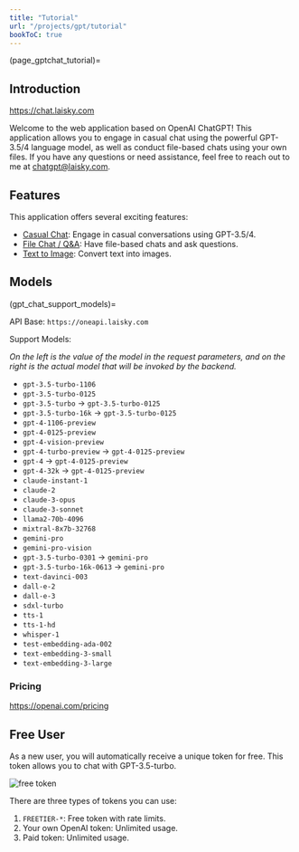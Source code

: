 ```yaml
---
title: "Tutorial"
url: "/projects/gpt/tutorial"
bookToC: true
---
```


(page_gptchat_tutorial)=

## Introduction

<https://chat.laisky.com>

Welcome to the web application based on OpenAI ChatGPT! This application allows you to engage in casual chat using the powerful GPT-3.5/4 language model, as well as conduct file-based chats using your own files. If you have any questions or need assistance, feel free to reach out to me at <chatgpt@laisky.com>.

## Features

This application offers several exciting features:

- [Casual Chat](@page_casual_chat): Engage in casual conversations using GPT-3.5/4.
- [File Chat / Q&amp;A](@page_file_chat): Have file-based chats and ask questions.
- [Text to Image](@page_file_image): Convert text into images.

## Models

(gpt_chat_support_models)=

API Base: `https://oneapi.laisky.com`

Support Models:

*On the left is the value of the model in the request parameters, and on the right is the actual model that will be invoked by the backend.*

- `gpt-3.5-turbo-1106`
- `gpt-3.5-turbo-0125`
- `gpt-3.5-turbo` -> `gpt-3.5-turbo-0125`
- `gpt-3.5-turbo-16k` -> `gpt-3.5-turbo-0125`
- `gpt-4-1106-preview`
- `gpt-4-0125-preview`
- `gpt-4-vision-preview`
- `gpt-4-turbo-preview` -> `gpt-4-0125-preview`
- `gpt-4` -> `gpt-4-0125-preview`
- `gpt-4-32k` -> `gpt-4-0125-preview`
- `claude-instant-1`
- `claude-2`
- `claude-3-opus`
- `claude-3-sonnet`
- `llama2-70b-4096`
- `mixtral-8x7b-32768`
- `gemini-pro`
- `gemini-pro-vision`
- `gpt-3.5-turbo-0301` -> `gemini-pro`
- `gpt-3.5-turbo-16k-0613` -> `gemini-pro`
- `text-davinci-003`
- `dall-e-2`
- `dall-e-3`
- `sdxl-turbo`
- `tts-1`
- `tts-1-hd`
- `whisper-1`
- `test-embedding-ada-002`
- `text-embedding-3-small`
- `text-embedding-3-large`

### Pricing

<https://openai.com/pricing>

## Free User

As a new user, you will automatically receive a unique token for free. This token allows you to chat with GPT-3.5-turbo.

![free token](https://s3.laisky.com/uploads/2023/09/free-token.png)

There are three types of tokens you can use:

1. `FREETIER-*`: Free token with rate limits.
2. Your own OpenAI token: Unlimited usage.
3. Paid token: Unlimited usage.
